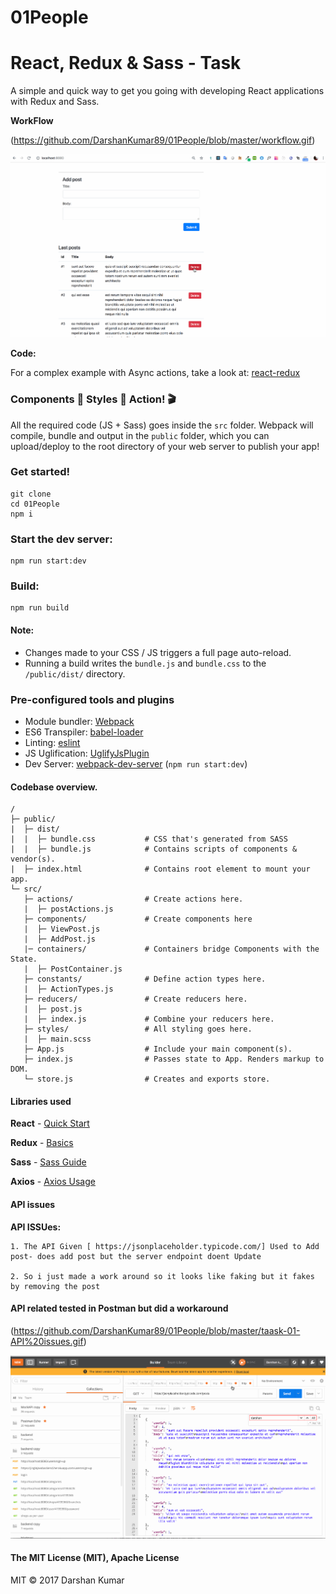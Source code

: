 # 01People

<!-- ![logos](https://image.ibb.co/m8S9ew/react_redux_sass.jpg) -->

# React, Redux & Sass - Task

A simple and quick way to get you going with developing React applications with Redux and Sass.

**WorkFlow**

(https://github.com/DarshanKumar89/01People/blob/master/workflow.gif)

![Alt Text](https://github.com/DarshanKumar89/01People/blob/master/workflow.gif)

**Code:**

For a complex example with Async actions, take a look at: [react-redux](https://github.com/DarshanKumar89/01People)

### Components 🔩 Styles 🎨 Action! 🎬

All the required code (JS + Sass) goes inside the `src` folder. Webpack will compile, bundle and output in the `public` folder, which you can upload/deploy to the root directory of your web server to publish your app!

### Get started!

```
git clone
cd 01People
npm i
```

### Start the dev server:

```
npm run start:dev
```

### Build:

```
npm run build
```

#### Note:

- Changes made to your CSS / JS triggers a full page auto-reload.
- Running a build writes the `bundle.js` and `bundle.css` to the `/public/dist/` directory.

### Pre-configured tools and plugins

- Module bundler: [Webpack](https://webpack.js.org/)
- ES6 Transpiler: [babel-loader](https://github.com/babel/babel-loader)
- Linting: [eslint](https://eslint.org/)
- JS Uglification: [UglifyJsPlugin](https://webpack.js.org/plugins/uglifyjs-webpack-plugin/)
- Dev Server: [webpack-dev-server](https://github.com/webpack/webpack-dev-server) (`npm run start:dev`)

#### Codebase overview.

```
/
├─ public/
|  ├─ dist/
|  |  ├─ bundle.css           # CSS that's generated from SASS
|  |  ├─ bundle.js            # Contains scripts of components & vendor(s).
|  ├─ index.html              # Contains root element to mount your app.
└─ src/
   ├─ actions/                # Create actions here.
   |  ├─ postActions.js
   ├─ components/             # Create components here
   |  ├─ ViewPost.js
   |  ├─ AddPost.js
   |─ containers/             # Containers bridge Components with the State.
   |  ├─ PostContainer.js
   ├─ constants/              # Define action types here.
   |  ├─ ActionTypes.js
   ├─ reducers/               # Create reducers here.
   |  ├─ post.js
   |  ├─ index.js             # Combine your reducers here.
   ├─ styles/                 # All styling goes here.
   |  ├─ main.scss
   ├─ App.js                  # Include your main component(s).
   ├─ index.js                # Passes state to App. Renders markup to DOM.
   └─ store.js                # Creates and exports store.
```

#### Libraries used

**React** - [Quick Start](https://reactjs.org/docs/hello-world.html)

**Redux** - [Basics](https://redux.js.org/docs/basics/)

**Sass** - [Sass Guide](http://sass-lang.com/guide)

**Axios** - [Axios Usage](https://www.npmjs.com/package/axios)

#### API issues

**API ISSUes:**

```
1. The API Given [ https://jsonplaceholder.typicode.com/] Used to Add post- does add post but the server endpoint doent Update

2. So i just made a work around so it looks like faking but it fakes by removing the post
```

#### API related tested in Postman but did a workaround

(https://github.com/DarshanKumar89/01People/blob/master/taask-01-API%20issues.gif)

![Alt Text](https://github.com/DarshanKumar89/01People/blob/master/taask-01-API%20issues.gif)

#### The MIT License (MIT), Apache License

MIT © 2017 Darshan Kumar
